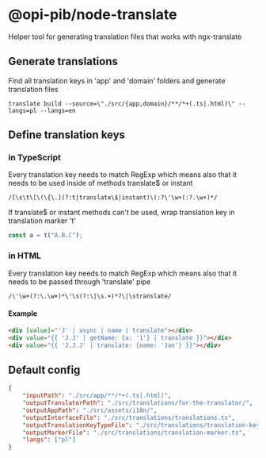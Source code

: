 # @opi-pib/node-translate

Helper tool for generating translation files that works with ngx-translate

## Generate translations

Find all translation keys in 'app' and 'domain' folders and generate translation files

```console
translate build --source=\"./src/{app,domain}/**/*+(.ts|.html)\" --langs=pl --langs=en
```

## Define translation keys

### in TypeScript

Every translation key needs to match RegExp which means also that it needs to be used inside of methods translate\$ or instant

```
/[\s\t\[\(\{\.](?:t|translate\$|instant)\(:?\'\w+(:?.\w+)*/
```

If translate\$ or instant methods can't be used, wrap translation key in translation marker 't'

```typescript
const a = t("A.B.C");
```

### in HTML

Every translation key needs to match RegExp which means also that it needs to be passed through 'translate' pipe

```
/\'\w+(?:\.\w+)*\'\s(?:\|\s.+)*?\|\stranslate/
```

#### Example

```html
<div [value]="'J' | async | name | translate"></div>
<div value="{{ 'J.J' | getName: {a: '1'} | translate }}"></div>
<div value="{{ 'J.J.J' | translate: {name: 'Jan'} }}"></div>
```

## Default config

```json
{
	"inputPath": "./src/app/**/*+(.ts|.html)",
	"outputTranslatorPath": "./src/translations/for-the-translator/",
	"outputAppPath": "./src/assets/i18n/",
	"outputInterfaceFile": "./src/translations/translations.ts",
	"outputTranslationKeyTypeFile": "./src/translations/translation-key.ts",
	"outputMarkerFile": "./src/translations/translation-marker.ts",
	"langs": ["pl"]
}
```
